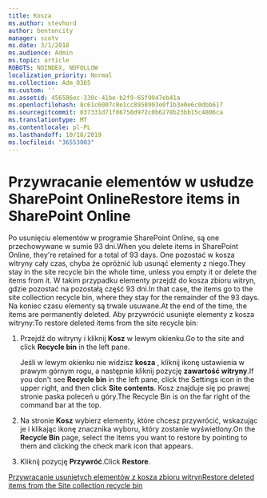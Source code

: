 ```yaml
---
title: Kosza
ms.author: stevhord
author: bentoncity
manager: scotv
ms.date: 3/1/2018
ms.audience: Admin
ms.topic: article
ROBOTS: NOINDEX, NOFOLLOW
localization_priority: Normal
ms.collection: Adm_O365
ms.custom: ''
ms.assetid: 456586ec-330c-41be-b2f9-65f9947eb41a
ms.openlocfilehash: 8c61c6007c8e1cc8958993e0f1b3e0e6c0dbb617
ms.sourcegitcommit: 037331d71f06750d972c0b6278b23bb15c4806ca
ms.translationtype: MT
ms.contentlocale: pl-PL
ms.lasthandoff: 10/18/2019
ms.locfileid: "36553003"
---
```

# <a name="restore-items-in-sharepoint-online"></a><span data-ttu-id="b8071-102">Przywracanie elementów w usłudze SharePoint Online</span><span class="sxs-lookup"><span data-stu-id="b8071-102">Restore items in SharePoint Online</span></span>

<span data-ttu-id="b8071-103">Po usunięciu elementów w programie SharePoint Online, są one przechowywane w sumie 93 dni.</span><span class="sxs-lookup"><span data-stu-id="b8071-103">When you delete items in SharePoint Online, they're retained for a total of 93 days.</span></span> <span data-ttu-id="b8071-104">One pozostać w kosza witryny cały czas, chyba że opróżnić lub usunąć elementy z niego.</span><span class="sxs-lookup"><span data-stu-id="b8071-104">They stay in the site recycle bin the whole time, unless you empty it or delete the items from it.</span></span> <span data-ttu-id="b8071-105">W takim przypadku elementy przejdź do kosza zbioru witryn, gdzie pozostać na pozostałą część 93 dni.</span><span class="sxs-lookup"><span data-stu-id="b8071-105">In that case, the items go to the site collection recycle bin, where they stay for the remainder of the 93 days.</span></span> <span data-ttu-id="b8071-106">Na koniec czasu elementy są trwale usuwane.</span><span class="sxs-lookup"><span data-stu-id="b8071-106">At the end of the time, the items are permanently deleted.</span></span> <span data-ttu-id="b8071-107">Aby przywrócić usunięte elementy z kosza witryny:</span><span class="sxs-lookup"><span data-stu-id="b8071-107">To restore deleted items from the site recycle bin:</span></span>
  
1. <span data-ttu-id="b8071-108">Przejdź do witryny i kliknij **Kosz** w lewym okienku.</span><span class="sxs-lookup"><span data-stu-id="b8071-108">Go to the site and click **Recycle bin** in the left pane.</span></span> 
    
    <span data-ttu-id="b8071-109">Jeśli w lewym okienku nie widzisz **kosza** , kliknij ikonę ustawienia w prawym górnym rogu, a następnie kliknij pozycję **zawartość witryny**.</span><span class="sxs-lookup"><span data-stu-id="b8071-109">If you don't see **Recycle bin** in the left pane, click the Settings icon in the upper right, and then click **Site contents**.</span></span> <span data-ttu-id="b8071-110">Kosz znajduje się po prawej stronie paska poleceń u góry.</span><span class="sxs-lookup"><span data-stu-id="b8071-110">The Recycle Bin is on the far right of the command bar at the top.</span></span>
    
2. <span data-ttu-id="b8071-111">Na stronie **Kosz** wybierz elementy, które chcesz przywrócić, wskazując je i klikając ikonę znacznika wyboru, który zostanie wyświetlony.</span><span class="sxs-lookup"><span data-stu-id="b8071-111">On the **Recycle Bin** page, select the items you want to restore by pointing to them and clicking the check mark icon that appears.</span></span> 
    
3. <span data-ttu-id="b8071-112">Kliknij pozycję **Przywróć**.</span><span class="sxs-lookup"><span data-stu-id="b8071-112">Click **Restore**.</span></span>
    
[<span data-ttu-id="b8071-113">Przywracanie usuniętych elementów z kosza zbioru witryn</span><span class="sxs-lookup"><span data-stu-id="b8071-113">Restore deleted items from the Site collection recycle bin</span></span>](https://go.microsoft.com/fwlink/?linkid=866439)
  

